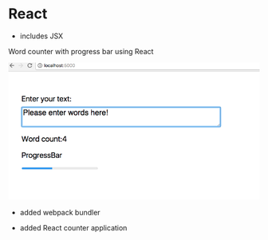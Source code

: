 # React
- includes JSX

Word counter with progress bar using React

![alt text](https://github.com/sophiechhoeu/wordcounter/blob/master/images/Screen%20Shot%202017-11-27%20at%203.01.42%20pm.png)


- added webpack bundler

- added React counter application
